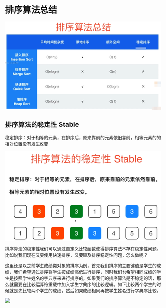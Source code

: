 # 排序算法总结

![](../img/impicture_20220222_153340.png)

## 排序算法的稳定性 Stable

稳定排序：对于相等的元素，在排序后，原来靠前的元素依旧靠前，相等元素的的相对位置没有发生改变

![](../img/impicture_20220222_161318.png)

排序算法的稳定性我们可以通过自定义比较函数使得排序算法不存在稳定性问题。比如说我们现在又要使用快速排序，又要顾及排序稳定性问题，怎么做呢？

这里还是以之前学生成绩类对象的排序为例，首先我们排序的主要键值是学生的成绩，我们希望通过排序将学生按成绩高低进行排序，同时我们也希望相同成绩的学生是按照学生姓名的字典序来进行排序的。如果我们的排序算法是不稳定的话，那么就需要在比较运算符重载中加入学生字典序的比较逻辑。如下比较两个学生的时候就是先比较两个学生的成绩，然后如果成绩相同再按学生姓名进行字典序比较。

![](D:\study\c++\算法与数据结构\Algorithms-and-Data-Structures\img\impicture_20220222_161819.png)